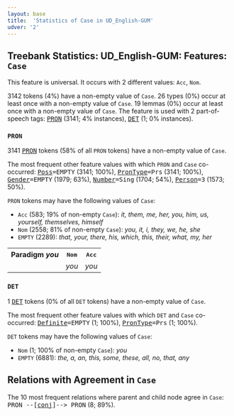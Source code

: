 ```yaml
---
layout: base
title:  'Statistics of Case in UD_English-GUM'
udver: '2'
---
```


## Treebank Statistics: UD_English-GUM: Features: `Case`

This feature is universal.
It occurs with 2 different values: `Acc`, `Nom`.

3142 tokens (4%) have a non-empty value of `Case`.
26 types (0%) occur at least once with a non-empty value of `Case`.
19 lemmas (0%) occur at least once with a non-empty value of `Case`.
The feature is used with 2 part-of-speech tags: <tt><a href="en_gum-pos-PRON.html">PRON</a></tt> (3141; 4% instances), <tt><a href="en_gum-pos-DET.html">DET</a></tt> (1; 0% instances).

### `PRON`

3141 <tt><a href="en_gum-pos-PRON.html">PRON</a></tt> tokens (58% of all `PRON` tokens) have a non-empty value of `Case`.

The most frequent other feature values with which `PRON` and `Case` co-occurred: <tt><a href="en_gum-feat-Poss.html">Poss</a></tt><tt>=EMPTY</tt> (3141; 100%), <tt><a href="en_gum-feat-PronType.html">PronType</a></tt><tt>=Prs</tt> (3141; 100%), <tt><a href="en_gum-feat-Gender.html">Gender</a></tt><tt>=EMPTY</tt> (1979; 63%), <tt><a href="en_gum-feat-Number.html">Number</a></tt><tt>=Sing</tt> (1704; 54%), <tt><a href="en_gum-feat-Person.html">Person</a></tt><tt>=3</tt> (1573; 50%).

`PRON` tokens may have the following values of `Case`:

* `Acc` (583; 19% of non-empty `Case`): <em>it, them, me, her, you, him, us, yourself, themselves, himself</em>
* `Nom` (2558; 81% of non-empty `Case`): <em>you, it, i, they, we, he, she</em>
* `EMPTY` (2289): <em>that, your, there, his, which, this, their, what, my, her</em>

<table>
  <tr><th>Paradigm <i>you</i></th><th><tt>Nom</tt></th><th><tt>Acc</tt></th></tr>
  <tr><td><tt></tt></td><td><em>you</em></td><td><em>you</em></td></tr>
</table>

### `DET`

1 <tt><a href="en_gum-pos-DET.html">DET</a></tt> tokens (0% of all `DET` tokens) have a non-empty value of `Case`.

The most frequent other feature values with which `DET` and `Case` co-occurred: <tt><a href="en_gum-feat-Definite.html">Definite</a></tt><tt>=EMPTY</tt> (1; 100%), <tt><a href="en_gum-feat-PronType.html">PronType</a></tt><tt>=Prs</tt> (1; 100%).

`DET` tokens may have the following values of `Case`:

* `Nom` (1; 100% of non-empty `Case`): <em>you</em>
* `EMPTY` (6881): <em>the, a, an, this, some, these, all, no, that, any</em>

## Relations with Agreement in `Case`

The 10 most frequent relations where parent and child node agree in `Case`:
<tt>PRON --[<tt><a href="en_gum-dep-conj.html">conj</a></tt>]--> PRON</tt> (8; 89%).

